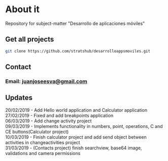 # About it
Repository for subject-matter "Desarrollo de aplicaciones móviles"

## Get all projects
```bash
git clone https://github.com/stratshub/desarrolloappsmoviles.git
```

## Contact
### Email: juanjoseesva@gmail.com

## Updates
20/02/2019 - Add Hello world application and Calculator application  
27/02/2019 - Fixed and add breakpoints application  
06/03/2019 - Add change activity project  
09/03/2019 - Implements functionality in numbers, point, operations, C and CE buttons(Calculator project)  
10/03/2019 - Finish calculator project and add send object between activities in changeactivities project  
31/03/2019 - (Contacts project) finish searchview, base64 image, validations and camera permissions

